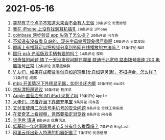 # 2021-05-16

1. [突然有了个点子不知道未来会不会有人去做](https://www.v2ex.com/t/777207) `30条评论` `奇思妙想`
1. [我在 iPhone 上没有找到耳机插孔](https://www.v2ex.com/t/777185) `28条评论` `iPhone`
1. [coinbase 两步验证 app 失效了怎么搞？](https://www.v2ex.com/t/777188) `20条评论` `问与答`
1. [不知道有没有看 B 站的，现在字母缩写现象很严重啊](https://www.v2ex.com/t/777184) `19条评论` `分享发现`
1. [群晖上有推荐可以把视频分享到外网在线播放的方法吗？](https://www.v2ex.com/t/777222) `15条评论` `NAS`
1. [国行 ps5 光驱版双手柄有要的吗？](https://www.v2ex.com/t/777182) `14条评论` `深圳`
1. [很奇怪的问题 搞了一天没发现问题在哪里 联通千兆宽带 路由拨号限速 200 电脑拨号正常](https://www.v2ex.com/t/777213) `12条评论` `宽带症候群`
1. [V 友们，如果在成都做类似自如的短租[比自如更灵活]，不扣押金，怎么样？](https://www.v2ex.com/t/777199) `11条评论` `成都`
1. [mbp 开盖情况下外接显示器，如何关闭内屏](https://www.v2ex.com/t/777227) `10条评论` `macOS`
1. [求杭漂租房建议](https://www.v2ex.com/t/777225) `10条评论` `程序员`
1. [Apple 直营店有 M1 iPad 现货了吗](https://www.v2ex.com/t/777186) `10条评论` `Apple`
1. [大佬们，求推荐当下靠谱充电宝](https://www.v2ex.com/t/777204) `9条评论` `问与答`
1. [支付宝使用二次放号手机号的安全问题](https://www.v2ex.com/t/777195) `9条评论` `全球工单系统`
1. [在爱奇艺上看视频，竟然要指定浏览器](https://www.v2ex.com/t/777189) `8条评论` `问与答`
1. [羊毛党 请进](https://www.v2ex.com/t/777202) `8条评论` `优惠信息`
1. [低基础一年时间雅思过 6.5 分有什么推荐吗？](https://www.v2ex.com/t/777217) `7条评论` `English`
1. [阿里云叕出新人特惠的机器配置了](https://www.v2ex.com/t/777191) `7条评论` `优惠信息`

